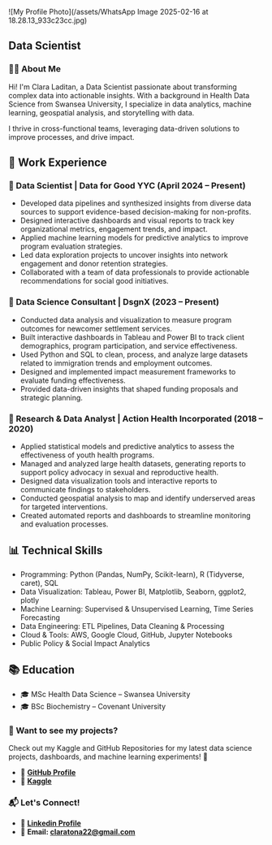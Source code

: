 ![My Profile Photo](/assets/WhatsApp Image 2025-02-16 at 18.28.13_933c23cc.jpg)

## Data Scientist

### 👩‍💻 About Me
Hi! I'm Clara Laditan, a Data Scientist passionate about transforming complex data into actionable insights. With a background in Health Data Science from Swansea University, I specialize in data analytics, machine learning, geospatial analysis, and storytelling with data.

I thrive in cross-functional teams, leveraging data-driven solutions to improve processes, and drive impact.


## 💼 Work Experience

### 📌 Data Scientist | Data for Good YYC (April 2024 – Present)
- Developed data pipelines and synthesized insights from diverse data sources to support evidence-based decision-making for non-profits.
- Designed interactive dashboards and visual reports to track key organizational metrics, engagement trends, and impact.
- Applied machine learning models for predictive analytics to improve program evaluation strategies.
- Led data exploration projects to uncover insights into network engagement and donor retention strategies.
- Collaborated with a team of data professionals to provide actionable recommendations for social good initiatives.

### 📌 Data Science Consultant | DsgnX (2023 – Present)
- Conducted data analysis and visualization to measure program outcomes for newcomer settlement services.
- Built interactive dashboards in Tableau and Power BI to track client demographics, program participation, and service effectiveness.
- Used Python and SQL to clean, process, and analyze large datasets related to immigration trends and employment outcomes.
- Designed and implemented impact measurement frameworks to evaluate funding effectiveness.
- Provided data-driven insights that shaped funding proposals and strategic planning.

### 📌 Research & Data Analyst | Action Health Incorporated (2018 – 2020)
- Applied statistical models and predictive analytics to assess the effectiveness of youth health programs.
- Managed and analyzed large health datasets, generating reports to support policy advocacy in sexual and reproductive health.
- Designed data visualization tools and interactive reports to communicate findings to stakeholders.
- Conducted geospatial analysis to map and identify underserved areas for targeted interventions.
- Created automated reports and dashboards to streamline monitoring and evaluation processes.


## 📊 Technical Skills
- Programming: Python (Pandas, NumPy, Scikit-learn), R (Tidyverse, caret), SQL
- Data Visualization: Tableau, Power BI, Matplotlib, Seaborn, ggplot2, plotly
- Machine Learning: Supervised & Unsupervised Learning, Time Series Forecasting
- Data Engineering: ETL Pipelines, Data Cleaning & Processing
- Cloud & Tools: AWS, Google Cloud, GitHub, Jupyter Notebooks
- Public Policy & Social Impact Analytics


## 📚 Education
- 🎓 MSc Health Data Science – Swansea University
- 🎓 BSc Biochemistry – Covenant University


### 📌 Want to see my projects?
Check out my Kaggle and GitHub Repositories for my latest data science projects, dashboards, and machine learning experiments! 🚀
- 🔗 **[GitHub Profile](https://github.com/claraladitan)**
- 🔗 **[Kaggle](https://www.kaggle.com/)**


### 📬 Let's Connect!
- 💼 **[Linkedin Profile](https://www.linkedin.com/in/clara-laditan/)**
- 📧 **Email: claratona22@gmail.com**



